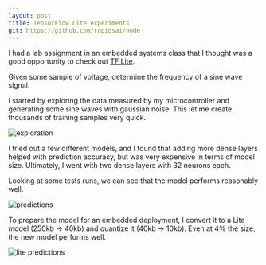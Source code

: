 ```yaml
---
layout: post
title: TensorFlow Lite experiments
git: https://github.com/rapidsai/node
---
```


I had a lab assignment in an embedded systems class that I thought was a good opportunity to check out [TF Lite](https://www.tensorflow.org/lite). 

Given some sample of voltage, determine the frequency of a sine wave signal.

I started by exploring the data measured by my microcontroller and generating some sine waves with gaussian noise. This let me create thousands of training samples very quick.

<img src="{{ site.baseurl }}/public/exploration.png" alt="exploration">

I tried out a few different models, and I found that adding more dense layers helped with prediction accuracy, but was very expensive in terms of model size. Ultimately, I went with two dense layers with 32 neurons each.

Looking at some tests runs, we can see that the model performs reasonably well.

<img src="{{ site.baseurl }}/public/run.png" alt="predictions">

To prepare the model for an embedded deployment, I convert it to a Lite model (250kb → 40kb) and quantize it (40kb → 10kb). Even at 4% the size, the new model performs well.

<img src="{{ site.baseurl }}/public/literun.png" alt="lite predictions">


